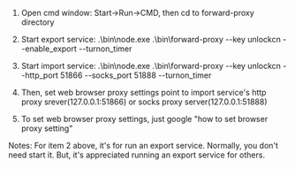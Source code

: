 1. Open cmd window: Start->Run->CMD, then cd to forward-proxy directory

2. Start export service: .\bin\node.exe .\bin\forward-proxy --key unlockcn --enable_export --turnon_timer

3. Start import service: .\bin\node.exe .\bin\forward-proxy --key unlockcn --http_port 51866 --socks_port 51888 --turnon_timer

4. Then, set web browser proxy settings point to import service's http proxy srever(127.0.0.1:51866) or socks proxy server(127.0.0.1:51888)

5. To set web browser proxy settings, just google "how to set browser proxy setting"

Notes: For item 2 above, it's for run an export service. Normally, you don't need start it. But, it's appreciated running an export service for others.

